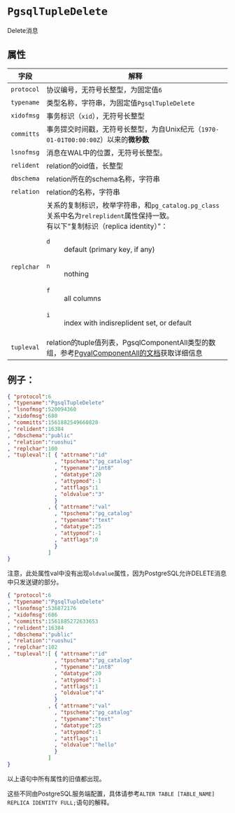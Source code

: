 # ```PgsqlTupleDelete```

Delete消息

## 属性

字段 | 解释
----|----
```protocol``` | 协议编号，无符号长整型，为固定值```6```
```typename``` | 类型名称，字符串，为固定值```PgsqlTupleDelete```
```xidofmsg``` | 事务标识（```xid```），无符号长整型
```committs``` | 事务提交时间戳，无符号长整型，为自Unix纪元（```1970-01-01T00:00:00Z```）以来的**微秒数**
```lsnofmsg``` | 消息在WAL中的位置，无符号长整型。
```relident``` | relation的oid值，长整型
```dbschema``` | relation所在的schema名称，字符串
```relation``` | relation的名称，字符串
```replchar``` | 关系的复制标识，枚举字符串，和```pg_catalog.pg_class```关系中名为```relreplident```属性保持一致。<br/>有以下“复制标识（replica identity）”：<br /><dl><dt>```d```</dt><dd>default (primary key, if any)</dd><br /><dt>```n```</dt><dd>nothing</dd><br/><dt>```f```</dt><dd>all columns</dd><br/><dt>```i```</dt><dd>index with indisreplident set, or default</dd></dl>
```tupleval``` | relation的tuple值列表，PgsqlComponentAll类型的数组，参考[PgvalComponentAll的文档](pgval-component-all.md)获取详细信息

## 例子：

```json
{ "protocol":6
, "typename":"PgsqlTupleDelete"
, "lsnofmsg":520094360
, "xidofmsg":680
, "committs":1561882549660828
, "relident":16384
, "dbschema":"public"
, "relation":"ruoshui"
, "replchar":100
, "tupleval":[ { "attrname":"id"
               , "tpschema":"pg_catalog"
               , "typename":"int8"
               , "datatype":20
               , "attypmod":-1
               , "attflags":1
               , "oldvalue":"3"
               }
             , { "attrname":"val"
               , "tpschema":"pg_catalog"
               , "typename":"text"
               , "datatype":25
               , "attypmod":-1
               , "attflags":0
               }
             ]
}
```
注意，此处属性val中没有出现```oldvalue```属性，因为PostgreSQL允许DELETE消息中只发送键的部分。


```json
{ "protocol":6
, "typename":"PgsqlTupleDelete"
, "lsnofmsg":536872176
, "xidofmsg":686
, "committs":1561885272633653
, "relident":16384
, "dbschema":"public"
, "relation":"ruoshui"
, "replchar":102
, "tupleval":[ { "attrname":"id"
               , "tpschema":"pg_catalog"
               , "typename":"int8"
               , "datatype":20
               , "attypmod":-1
               , "attflags":1
               , "oldvalue":"4"
               }
             , { "attrname":"val"
               , "tpschema":"pg_catalog"
               , "typename":"text"
               , "datatype":25
               , "attypmod":-1
               , "attflags":1
               , "oldvalue":"hello"
               }
             ]
}
```
以上语句中所有属性的旧值都出现。

这些不同由PostgreSQL服务端配置，具体请参考```ALTER TABLE [TABLE_NAME] REPLICA IDENTITY FULL;```语句的解释。
